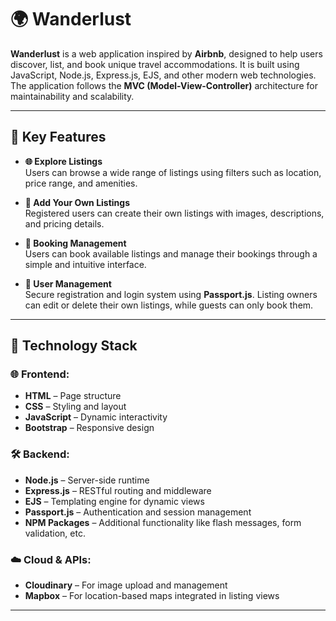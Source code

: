 # 🌍 Wanderlust

**Wanderlust** is a web application inspired by **Airbnb**, designed to help users discover, list, and book unique travel accommodations. It is built using JavaScript, Node.js, Express.js, EJS, and other modern web technologies. The application follows the **MVC (Model-View-Controller)** architecture for maintainability and scalability.

---

## 🚀 Key Features

- **🌐 Explore Listings**  
  Users can browse a wide range of listings using filters such as location, price range, and amenities.

- **🏡 Add Your Own Listings**  
  Registered users can create their own listings with images, descriptions, and pricing details.

- **📅 Booking Management**  
  Users can book available listings and manage their bookings through a simple and intuitive interface.

- **👥 User Management**  
  Secure registration and login system using **Passport.js**. Listing owners can edit or delete their own listings, while guests can only book them.

---

## 🧰 Technology Stack

### 🌐 Frontend:
- **HTML** – Page structure  
- **CSS** – Styling and layout  
- **JavaScript** – Dynamic interactivity  
- **Bootstrap** – Responsive design

### 🛠️ Backend:
- **Node.js** – Server-side runtime  
- **Express.js** – RESTful routing and middleware  
- **EJS** – Templating engine for dynamic views  
- **Passport.js** – Authentication and session management  
- **NPM Packages** – Additional functionality like flash messages, form validation, etc.

### ☁️ Cloud & APIs:
- **Cloudinary** – For image upload and management  
- **Mapbox** – For location-based maps integrated in listing views

---

